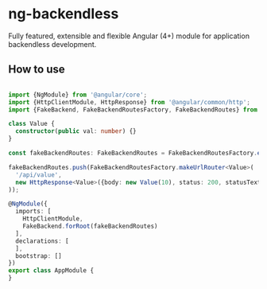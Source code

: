 # ng-backendless

Fully featured, extensible and flexible Angular (4+) module for application backendless development.

## How to use

```typescript

import {NgModule} from '@angular/core';
import {HttpClientModule, HttpResponse} from '@angular/common/http';
import {FakeBackend, FakeBackendRoutesFactory, FakeBackendRoutes} from 'ng-backendless';

class Value {
  constructor(public val: number) {}
}

const fakeBackendRoutes: FakeBackendRoutes = FakeBackendRoutesFactory.empty();

fakeBackendRoutes.push(FakeBackendRoutesFactory.makeUrlRouter<Value>(
  '/api/value',
  new HttpResponse<Value>({body: new Value(10), status: 200, statusText: 'OK'})
));

@NgModule({
  imports: [
    HttpClientModule,
    FakeBackend.forRoot(fakeBackendRoutes)
  ],
  declarations: [
  ],
  bootstrap: []
})
export class AppModule {
}


```
